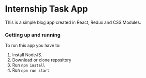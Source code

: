 # Internship Task App

This is a simple blog app created in React, Redux and CSS Modules.

### Getting up and running

To run this app you have to:

1. Install NodeJS.
2. Download or clone repository
3. Run `npm install`
4. Run `npm run start`
